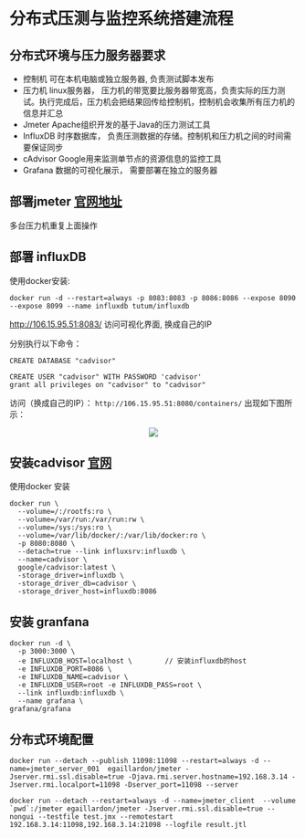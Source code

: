 # 分布式压测与监控系统搭建流程

## 分布式环境与压力服务器要求

- 控制机 可在本机电脑或独立服务器, 负责测试脚本发布
- 压力机 linux服务器， 压力机的带宽要比服务器带宽高，负责实际的压力测试。执行完成后，压力机会把结果回传给控制机，控制机会收集所有压力机的信息并汇总
- Jmeter Apache组织开发的基于Java的压力测试工具
- InfluxDB 时序数据库， 负责压测数据的存储。控制机和压力机之间的时间需要保证同步
- cAdvisor Google用来监测单节点的资源信息的监控工具
- Grafana 数据的可视化展示， 需要部署在独立的服务器

## 部署jmeter  [官网地址](https://jmeter.apache.org/download_jmeter.cgi)
多台压力机重复上面操作

## 部署 influxDB
使用docker安装:

```
docker run -d --restart=always -p 8083:8083 -p 8086:8086 --expose 8090 --expose 8099 --name influxdb tutum/influxdb
```
http://106.15.95.51:8083/  访问可视化界面, 换成自己的IP

分别执行以下命令：

```
CREATE DATABASE "cadvisor"
```

```
CREATE USER "cadvisor" WITH PASSWORD 'cadvisor'
grant all privileges on "cadvisor" to "cadvisor"
```

访问（换成自己的IP）： `http://106.15.95.51:8080/containers/`  出现如下图所示：
<p align='center'>
<img src='https://github.com/w1991668899/blog/blob/master/image/monitoring/aa213213.png'>
</p>

## 安装cadvisor  [官网](https://github.com/google/cadvisor)

使用docker 安装
```
docker run \
  --volume=/:/rootfs:ro \
  --volume=/var/run:/var/run:rw \
  --volume=/sys:/sys:ro \
  --volume=/var/lib/docker/:/var/lib/docker:ro \
  -p 8080:8080 \
  --detach=true --link influxsrv:influxdb \
  --name=cadvisor \
  google/cadvisor:latest \
  -storage_driver=influxdb \
  -storage_driver_db=cadvisor \
  -storage_driver_host=influxdb:8086
```

## 安装 granfana  

```
docker run -d \
  -p 3000:3000 \
  -e INFLUXDB_HOST=localhost \        // 安装influxdb的host
  -e INFLUXDB_PORT=8086 \
  -e INFLUXDB_NAME=cadvisor \
  -e INFLUXDB_USER=root -e INFLUXDB_PASS=root \
  --link influxdb:influxdb \
  --name grafana \
grafana/grafana
```

## 分布式环境配置

```
docker run --detach --publish 11098:11098 --restart=always -d --name=jmeter_server_001  egaillardon/jmeter -Jserver.rmi.ssl.disable=true -Djava.rmi.server.hostname=192.168.3.14 -Jserver.rmi.localport=11098 -Dserver_port=11098 --server
```

```
docker run --detach --restart=always -d --name=jmeter_client  --volume `pwd`:/jmeter egaillardon/jmeter -Jserver.rmi.ssl.disable=true --nongui --testfile test.jmx --remotestart 192.168.3.14:11098,192.168.3.14:21098 --logfile result.jtl
```





